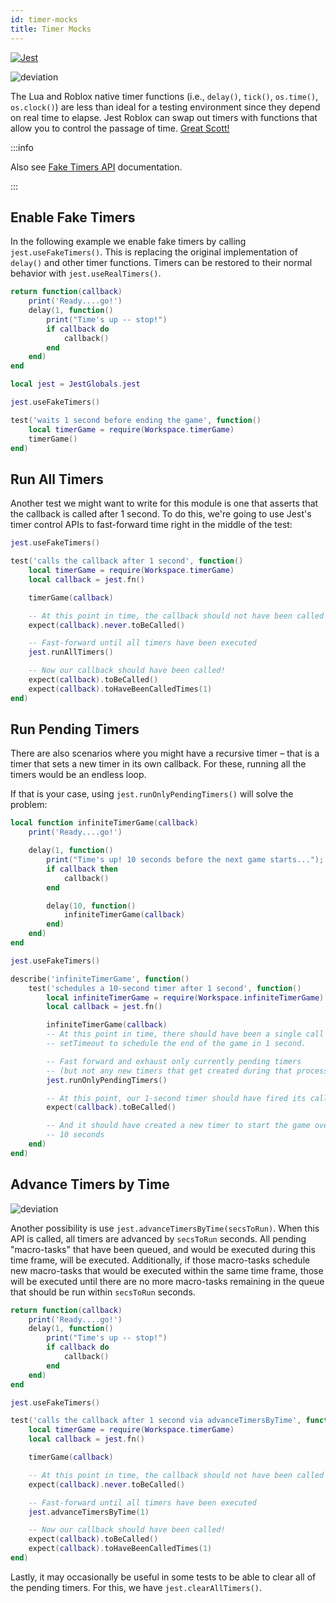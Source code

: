 ```yaml
---
id: timer-mocks
title: Timer Mocks
---
```

<p><a href='https://jestjs.io/docs/27.x/timer-mocks' target="_blank"><img alt='Jest' src='img/jestjs.svg'/></a></p>

<img alt='deviation' src='img/deviation.svg'/>

The Lua and Roblox native timer functions (i.e., `delay()`, `tick()`, `os.time()`, `os.clock()`) are less than ideal for a testing environment since they depend on real time to elapse. Jest Roblox can swap out timers with functions that allow you to control the passage of time. [Great Scott!](https://www.youtube.com/watch?v=QZoJ2Pt27BY)

:::info

Also see [Fake Timers API](jest-object#fake-timers) documentation.

:::

## Enable Fake Timers

In the following example we enable fake timers by calling `jest.useFakeTimers()`. This is replacing the original implementation of `delay()` and other timer functions. Timers can be restored to their normal behavior with `jest.useRealTimers()`.

```lua title="timerGame.lua"
return function(callback)
	print('Ready....go!')
	delay(1, function()
		print("Time's up -- stop!")
		if callback do
			callback()
		end
	end)
end
```

```lua title="__tests__/timerGame-test.spec.lua"
local jest = JestGlobals.jest

jest.useFakeTimers()

test('waits 1 second before ending the game', function()
	local timerGame = require(Workspace.timerGame)
	timerGame()
end)
```

## Run All Timers

Another test we might want to write for this module is one that asserts that the callback is called after 1 second. To do this, we're going to use Jest's timer control APIs to fast-forward time right in the middle of the test:

```lua
jest.useFakeTimers()

test('calls the callback after 1 second', function()
	local timerGame = require(Workspace.timerGame)
	local callback = jest.fn()

	timerGame(callback)

	-- At this point in time, the callback should not have been called yet
	expect(callback).never.toBeCalled()

	-- Fast-forward until all timers have been executed
	jest.runAllTimers()

	-- Now our callback should have been called!
	expect(callback).toBeCalled()
	expect(callback).toHaveBeenCalledTimes(1)
end)
```

## Run Pending Timers

There are also scenarios where you might have a recursive timer – that is a timer that sets a new timer in its own callback. For these, running all the timers would be an endless loop.

If that is your case, using `jest.runOnlyPendingTimers()` will solve the problem:
```lua title="infiniteTimerGame.lua"
local function infiniteTimerGame(callback)
	print('Ready....go!')

	delay(1, function()
		print("Time's up! 10 seconds before the next game starts...");
		if callback then
			callback()
		end

		delay(10, function()
			infiniteTimerGame(callback)
		end)
	end)
end
```
```lua title="__tests__/infiniteTimerGame-test.spec.lua"
jest.useFakeTimers()

describe('infiniteTimerGame', function()
	test('schedules a 10-second timer after 1 second', function()
		local infiniteTimerGame = require(Workspace.infiniteTimerGame)
		local callback = jest.fn()

		infiniteTimerGame(callback)
		-- At this point in time, there should have been a single call to
		-- setTimeout to schedule the end of the game in 1 second.

		-- Fast forward and exhaust only currently pending timers
		-- (but not any new timers that get created during that process)
		jest.runOnlyPendingTimers()

		-- At this point, our 1-second timer should have fired its callback
		expect(callback).toBeCalled()

		-- And it should have created a new timer to start the game over in
		-- 10 seconds
	end)
end)
```

## Advance Timers by Time
<img alt='deviation' src='img/deviation.svg'/>

Another possibility is use `jest.advanceTimersByTime(secsToRun)`. When this API is called, all timers are advanced by `secsToRun` seconds. All pending "macro-tasks" that have been queued, and would be executed during this time frame, will be executed. Additionally, if those macro-tasks schedule new macro-tasks that would be executed within the same time frame, those will be executed until there are no more macro-tasks remaining in the queue that should be run within `secsToRun` seconds.

```lua title="timerGame.lua"
return function(callback)
	print('Ready....go!')
	delay(1, function()
		print("Time's up -- stop!")
		if callback do
			callback()
		end
	end)
end
```

```lua title="__tests__/timerGame-test.spec.lua"
jest.useFakeTimers()

test('calls the callback after 1 second via advanceTimersByTime', function()
	local timerGame = require(Workspace.timerGame)
	local callback = jest.fn()

	timerGame(callback)

	-- At this point in time, the callback should not have been called yet
	expect(callback).never.toBeCalled()

	-- Fast-forward until all timers have been executed
	jest.advanceTimersByTime(1)

	-- Now our callback should have been called!
	expect(callback).toBeCalled()
	expect(callback).toHaveBeenCalledTimes(1)
end)
```

Lastly, it may occasionally be useful in some tests to be able to clear all of the pending timers. For this, we have `jest.clearAllTimers()`.